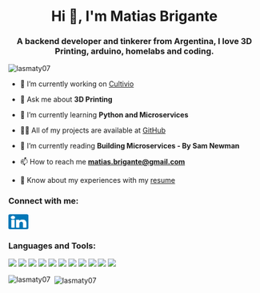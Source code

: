 <h1 align="center">Hi 👋, I'm Matias Brigante</h1>
<h3 align="center">A backend developer and tinkerer from Argentina, I love 3D Printing, arduino, homelabs and coding.</h3>

<p align="left"> <img src="https://komarev.com/ghpvc/?username=lasmaty07&label=Profile%20views&color=0e75b6&style=flat" alt="lasmaty07" /> </p>

- 🔭 I’m currently working on [Cultivio](https://cultivio.com)

- 💬 Ask me about **3D Printing**

- 🌱 I’m currently learning **Python and Microservices**

- 👨‍💻 All of my projects are available at [GitHub](https://github.com/lasmaty07?tab=repositories)

- 📖 I’m currently reading **Building Microservices - By Sam Newman**

- 📫 How to reach me **matias.brigante@gmail.com**

- 📄 Know about my experiences with my [resume](https://drive.google.com/file/d/18Sp5DPIl9mYptmvYCK6qSN6Y8XxxXWCs/view?usp=sharing)

<h3 align="left">Connect with me:</h3>
<p align="left">
<a href="https://linkedin.com/in/matias-brigante-gibson" target="blank"><img align="center" src="assets/174857.svg" alt="matias-brigante-gibson" height="30" width="40" /></a>
</p>

<h3 align="left">Languages and Tools:</h3>

![](https://img.shields.io/badge/OS-Linux-informational?style=flat&logo=linux&logoColor=white&color=6aa6f8)
![](https://img.shields.io/badge/Editor-VS_Code-informational?style=flat&logo=visual-studio-code&logoColor=white&color=6aa6f8)
![](https://img.shields.io/badge/Code-Python-informational?style=flat&logo=python&logoColor=white&color=6aa6f8)
![](https://img.shields.io/badge/Code-React-informational?style=flat&logo=react&logoColor=white&color=6aa6f8)
![](https://img.shields.io/badge/Shell-Bash-informational?style=flat&logo=gnu-bash&logoColor=white&color=6aa6f8)
![](https://img.shields.io/badge/Database-MongoDB-informational?style=flat&logo=MongoDB&logoColor=white&color=6aa6f8)
![](https://img.shields.io/badge/Tools-Docker-informational?style=flat&logo=docker&logoColor=white&color=6aa6f8)
![](https://img.shields.io/badge/Tools-Kubernetes-informational?style=flat&logo=kubernetes&logoColor=white&color=6aa6f8)
![](https://img.shields.io/badge/Tools-Nginx-informational?style=flat&logo=nginx&logoColor=white&color=6aa6f8)
![](https://img.shields.io/badge/Tools-Grafana-informational?style=flat&logo=Grafana&logoColor=white&color=6aa6f8)
![](https://img.shields.io/badge/Tools-Kibana-informational?style=flat&logo=Kibana&logoColor=white&color=6aa6f8)

<p>&nbsp;<img align="left" src="https://github-readme-stats.vercel.app/api/top-langs?username=lasmaty07&show_icons=true&locale=en&layout=compact&theme=dark" alt="lasmaty07" />
<img align="center" src="https://github-readme-stats.vercel.app/api?username=lasmaty07&show_icons=true&locale=en&theme=dark" alt="lasmaty07" /></p>

